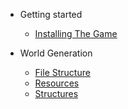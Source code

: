 <!-- docs/_sidebar.md -->

- Getting started

  - [Installing The Game](installing.md)

- World Generation
  - [File Structure](worldgenfiles.md)
  - [Resources](resources.md)
  - [Structures](structures.md)

  

